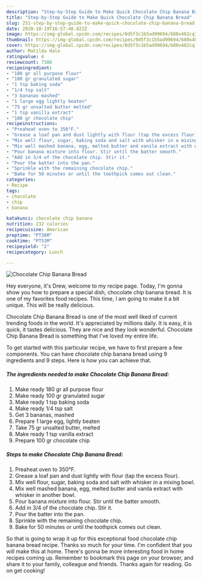 ```yaml
---
description: "Step-by-Step Guide to Make Quick Chocolate Chip Banana Bread"
title: "Step-by-Step Guide to Make Quick Chocolate Chip Banana Bread"
slug: 251-step-by-step-guide-to-make-quick-chocolate-chip-banana-bread
date: 2020-10-19T16:57:48.822Z
image: https://img-global.cpcdn.com/recipes/0d5f3c1b5ad99694/680x482cq70/chocolate-chip-banana-bread-recipe-main-photo.jpg
thumbnail: https://img-global.cpcdn.com/recipes/0d5f3c1b5ad99694/680x482cq70/chocolate-chip-banana-bread-recipe-main-photo.jpg
cover: https://img-global.cpcdn.com/recipes/0d5f3c1b5ad99694/680x482cq70/chocolate-chip-banana-bread-recipe-main-photo.jpg
author: Matilda Hale
ratingvalue: 4
reviewcount: 7386
recipeingredient:
- "180 gr all purpose flour"
- "100 gr granulated sugar"
- "1 tsp baking soda"
- "1/4 tsp salt"
- "3 bananas mashed"
- "1 large egg lightly beaten"
- "75 gr unsalted butter melted"
- "1 tsp vanilla extract"
- "100 gr chocolate chip"
recipeinstructions:
- "Preaheat oven to 350°F."
- "Grease a loaf pan and dust lightly with flour (tap the excess flour)."
- "Mix well flour, sugar, baking soda and salt with whisker in a mixing bowl."
- "Mix well mashed banana, egg, melted butter and vanila extract with whisker in another bowl."
- "Pour banana mixture into flour. Stir until the batter smooth."
- "Add in 3/4 of the chocolate chip. Stir it."
- "Pour the batter into the pan."
- "Sprinkle with the remaining chocolate chip."
- "Bake for 50 minutes or until the toothpick comes out clean."
categories:
- Recipe
tags:
- chocolate
- chip
- banana

katakunci: chocolate chip banana 
nutrition: 232 calories
recipecuisine: American
preptime: "PT36M"
cooktime: "PT53M"
recipeyield: "2"
recipecategory: Lunch

---
```



![Chocolate Chip Banana Bread](https://img-global.cpcdn.com/recipes/0d5f3c1b5ad99694/680x482cq70/chocolate-chip-banana-bread-recipe-main-photo.jpg)

Hey everyone, it's Drew, welcome to my recipe page. Today, I'm gonna show you how to prepare a special dish, chocolate chip banana bread. It is one of my favorites food recipes. This time, I am going to make it a bit unique. This will be really delicious.

Chocolate Chip Banana Bread is one of the most well liked of current trending foods in the world. It's appreciated by millions daily. It is easy, it is quick, it tastes delicious. They are nice and they look wonderful. Chocolate Chip Banana Bread is something that I've loved my entire life.




To get started with this particular recipe, we have to first prepare a few components. You can have chocolate chip banana bread using 9 ingredients and 9 steps. Here is how you can achieve that.

<!--inarticleads1-->

##### The ingredients needed to make Chocolate Chip Banana Bread:

1. Make ready 180 gr all purpose flour
1. Make ready 100 gr granulated sugar
1. Make ready 1 tsp baking soda
1. Make ready 1/4 tsp salt
1. Get 3 bananas, mashed
1. Prepare 1 large egg, lightly beaten
1. Take 75 gr unsalted butter, melted
1. Make ready 1 tsp vanilla extract
1. Prepare 100 gr chocolate chip




<!--inarticleads2-->

##### Steps to make Chocolate Chip Banana Bread:

1. Preaheat oven to 350°F.
1. Grease a loaf pan and dust lightly with flour (tap the excess flour).
1. Mix well flour, sugar, baking soda and salt with whisker in a mixing bowl.
1. Mix well mashed banana, egg, melted butter and vanila extract with whisker in another bowl.
1. Pour banana mixture into flour. Stir until the batter smooth.
1. Add in 3/4 of the chocolate chip. Stir it.
1. Pour the batter into the pan.
1. Sprinkle with the remaining chocolate chip.
1. Bake for 50 minutes or until the toothpick comes out clean.




So that is going to wrap it up for this exceptional food chocolate chip banana bread recipe. Thanks so much for your time. I'm confident that you will make this at home. There's gonna be more interesting food in home recipes coming up. Remember to bookmark this page on your browser, and share it to your family, colleague and friends. Thanks again for reading. Go on get cooking!
